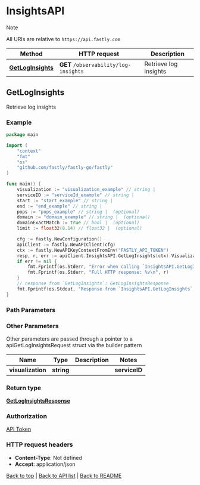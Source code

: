 # InsightsAPI

> [!NOTE]
> All URIs are relative to `https://api.fastly.com`

Method | HTTP request | Description
------------- | ------------- | -------------
[**GetLogInsights**](InsightsAPI.md#GetLogInsights) | **GET** `/observability/log-insights` | Retrieve log insights



## GetLogInsights

Retrieve log insights



### Example

```go
package main

import (
    "context"
    "fmt"
    "os"
    "github.com/fastly/fastly-go/fastly"
)

func main() {
    visualization := "visualization_example" // string | 
    serviceID := "serviceId_example" // string | 
    start := "start_example" // string | 
    end := "end_example" // string | 
    pops := "pops_example" // string |  (optional)
    domain := "domain_example" // string |  (optional)
    domainExactMatch := true // bool |  (optional)
    limit := float32(8.14) // float32 |  (optional)

    cfg := fastly.NewConfiguration()
    apiClient := fastly.NewAPIClient(cfg)
    ctx := fastly.NewAPIKeyContextFromEnv("FASTLY_API_TOKEN")
    resp, r, err := apiClient.InsightsAPI.GetLogInsights(ctx).Visualization(visualization).ServiceID(serviceID).Start(start).End(end).Pops(pops).Domain(domain).DomainExactMatch(domainExactMatch).Limit(limit).Execute()
    if err != nil {
        fmt.Fprintf(os.Stderr, "Error when calling `InsightsAPI.GetLogInsights`: %v\n", err)
        fmt.Fprintf(os.Stderr, "Full HTTP response: %v\n", r)
    }
    // response from `GetLogInsights`: GetLogInsightsResponse
    fmt.Fprintf(os.Stdout, "Response from `InsightsAPI.GetLogInsights`: %v\n", resp)
}
```

### Path Parameters



### Other Parameters

Other parameters are passed through a pointer to a apiGetLogInsightsRequest struct via the builder pattern


Name | Type | Description  | Notes
------------- | ------------- | ------------- | -------------
 **visualization** | **string** |  |  **serviceID** | **string** |  |  **start** | **string** |  |  **end** | **string** |  |  **pops** | **string** |  |  **domain** | **string** |  |  **domainExactMatch** | **bool** |  |  **limit** | **float32** |  | 

### Return type

[**GetLogInsightsResponse**](GetLogInsightsResponse.md)

### Authorization

[API Token](https://www.fastly.com/documentation/reference/api/#authentication)

### HTTP request headers

- **Content-Type**: Not defined
- **Accept**: application/json

[Back to top](#) | [Back to API list](../README.md#documentation-for-api-endpoints) | [Back to README](../README.md)
